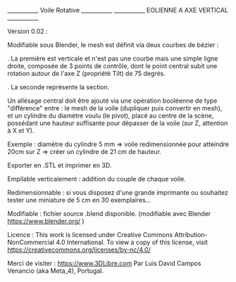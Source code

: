 ___________      Voile Rotative     ___________
___________ EOLIENNE A AXE VERTICAL ___________

Version 0.02 : 

Modifiable sous Blender, le mesh est définit via deux courbes de bézier :

. La première est verticale et n'est pas une courbe mais une simple ligne droite, composée de 3 points de contrôle, dont le point central subit une rotation autour de l'axe Z (propriété Tilt) de 75 degrés. 

. La seconde représente la section. 


Un allésage central doit être ajouté via une opération booléenne de type "différence" entre : le mesh de la voile (dupliquer puis convertir en mesh), et un cylindre du diamètre voulu (le pivot), placé au centre de la scène, possédant une hauteur suffisante pour dépasser de la voile (sur Z, attention à X et Y). 

Exemple : diamètre du cylindre 5 mm => voile redimensionnée pour atteindre 20cm sur Z => créer un cylindre de 21 cm de hauteur. 


Exporter en .STL et imprimer en 3D. 


Empilable verticalement : addition du couple de chaque voile.

Redimensionnable       : si vous disposez d'une grande imprimante ou souhaitez tester une miniature de 5 cm en 30 exemplaires...

Modifiable              : fichier source .blend disponible. (modifiable avec Blender https://www.blender.org/ )

Licence                 : This work is licensed under Creative Commons Attribution-NonCommercial 4.0 International. To view a copy of this license, visit https://creativecommons.org/licenses/by-nc/4.0/

Merci de visiter : https://www.3DLibre.com
Par Luis David Campos Venancio (aka Meta_4), Portugal.
